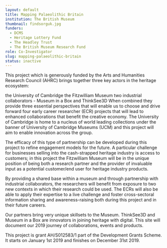```yaml
---
layout: default
title: Mapping Palaeolithic Britain
institution: The British Museum
thumbnail: findsorguk.jpg
funders:
  - DCMS
  - Heritage Lottery Fund
  - The Headley Trust
  - The British Museum Research Fund
role: Co-Investigator
slug: mapping-palaeolithic-britain
status: inactive
---
```

This project which is generously funded by the Arts and Humanities Research Council (AHRC) brings together three key actors in the heritage ecosystem:

the University of Cambridge
the Fitzwilliam Museum
two industrial collaborators - Museum in a Box and ThinkSee3D
When combined they provide three essential perspectives that will enable us to choose and drive forward four early career researcher (ECR) projects that will lead to enhanced collaborations that benefit the creative economy. The University of Cambridge is home to a nucleus of world leading collections under the banner of University of Cambridge Museums (UCM) and this project will aim to enable innovation across the group.

The efficacy of this type of partnership can be developed during this project to refine engagement models for the future. A particular challenge for businesses selling into the cash-strapped heritage industry is access to customers; in this project the Fitzwilliam Museum will be in the unique position of being both a research partner and the provider of invaluable input as a potential customer/end user for heritage industry products.

By providing a shared base within a museum and through partnership with industrial collaborators, the researchers will benefit from exposure to two new contexts in which their research could be used. The ECRs will also be able to apply their expertise to a live challenge and foster cross-sectoral information sharing and awareness-raising both during this project and in their future careers.

Our partners bring very unique skillsets to the Museum. ThinkSee3D and Museum in a Box are innovators in joining heritage with digital. This site will document our 2019 journey of collaborations, events and products.

This project is grant AH/S012583/1 part of the Development Grants Scheme. It starts on January 1st 2019 and finishes on December 31st 2019.
